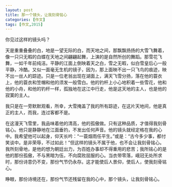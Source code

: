```yaml
---
layout: post
title: 那一个镜头，让我刻骨铭心
categories: [作文]
tags: [作文,2015]
---
```


你见过这样的镜头吗？

天是重重叠叠的白，地是一望无际的白，而天地之间，那飘飘扬扬的大雪飞舞着，像一只只无暇的白蝶在天地之间翩翩起舞，上演的是自然所创的舞蹈。那雪花飞舞，一如千年前纯洁。平静的江面上倒映着天之白，雪之无暇，似白雪皇后心一般平静，冷酷。又似一面毫无生机的镜子，因为，那上面映不出一只飞鸟的痕迹，映不出一丝人的踪迹。只是一位老翁出现在湖面上，满天飞雪分扬，落在他的蓑衣上，他的蓑衣和笠帽和他的须发一般雪白。他的钓杆上小心地积着一些雪花，他和他的小舟，和他的钓杆一样，孤独地在这江中行走，他是这天地的主人，也是他的寂寞的主人。

我只是在一旁默默观看，所幸，大雪掩盖了我的所有踪迹，在这片天地间，他是真正的主人，而我，连过客都不是。

在这漫天飞雪里，我品味着他的清高，他的孤傲做。只有这种品质，才值得我刻骨铭心。他只是静静地在江面垂钓，不发出任何声音。他的镜头就经定格在我的心中。我希望他可以起身，仰天长吟：“一蓑烟雨任平生。”或是：“古今多少事，都付笑谈中。是非荣辱，不过如此！”但这样的镜头不属于他，也不会让我刻骨铭心。我所刻骨地，是他的想为朝廷出力，为百姓办事却不得重用的悲苦；我所铭心的是他的那份孤傲，不与黑暗为伍，不向腐败屈服的心。当衣带零落，峨冠无处所求时，那份诗意仍不变，那份气节仍永存。这才能使后人景仰，使后人，使我刻骨铭心。

睁眼，那份诗境还在，那份气节还残留在我的心中，那个镜头，让我刻骨铭心。